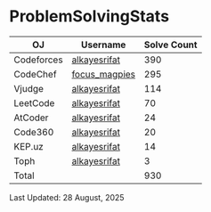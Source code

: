 # ProblemSolvingStats


| OJ | Username | Solve Count |
| -- | -------- | ----------- |
| Codeforces | [alkayesrifat](https://codeforces.com/profile/alkayesrifat) | 390 |
| CodeChef | [focus_magpies](https://www.codechef.com/users/focus_magpies) | 295 |
| Vjudge | [alkayesrifat](https://vjudge.net/user/alkayesrifat) | 114 |
| LeetCode | [alkayesrifat](https://leetcode.com/u/alkayesrifat/) | 70 |
| AtCoder | [alkayesrifat](https://atcoder.jp/users/alkayesrifat) | 24 |
| Code360 | [alkayesrifat](https://www.naukri.com/code360/profile/alkayesrifat) | 20 |
| KEP.uz | [alkayesrifat](https://kep.uz/users/user/alkayesrifat) | 14 |
| Toph | [alkayesrifat](https://toph.co/u/alkayesrifat) | 3 |
| Total | | 930 |

Last Updated: 28 August, 2025
